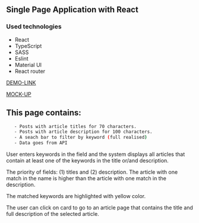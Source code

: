 ## Single Page Application with React

### Used technologies
* React
* TypeScript
* SASS
* Eslint
* Material UI
* React router

[DEMO-LINK](https://mitattt.github.io/codebridge/)

[MOCK-UP](https://www.figma.com/file/h1veXmuEt84sT7PEZgF42K/Frontend_test?node-id=0%3A1&t=SWkoSGHxNg38rHqH-0)

## This page contains:

```bash
   - Posts with article titles for 70 characters.
   - Posts with article description for 100 characters.
   - A seach bar to filter by keyword (full realised)
   - Data goes from API
```

User enters keywords in the field and the system displays all articles that contain at least one of the keywords in the title or/and description.

The priority of fields: (1) titles and (2) description. The article with one match in the name is higher than the article with one match in the description.

The matched keywords are highlighted with yellow color.

The user can click on card to go to an article page that contains the title and full description of the selected article.
